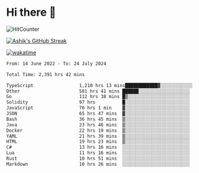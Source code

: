 # Hi there 👋

![HitCounter](https://hits.seeyoufarm.com/api/count/incr/badge.svg?url=https%3A%2F%2Fgithub.com%2Fashrhmn1212%2Fhit-counter)

<!-- ![Contribution Graph](https://github-readme-activity-graph.cyclic.app/graph?username=ashrhmn) -->


<!-- [![Top Langs](https://github-readme-stats.vercel.app/api/top-langs/?username=ashrhmn&layout=compact&theme=synthwave&langs_count=10&card_width=445)](https://github.com/anuraghazra/github-readme-stats) -->

[![Ashik's GitHub Streak](https://github-readme-streak-stats.herokuapp.com/?user=ashrhmn&theme=blood&fire=DD7F1C&background=151515&dates=9f9f9f&border=DD2727)](https://git.io/streak-stats)

<!-- ![Ashik's GitHub stats](https://github-readme-stats.vercel.app/api/?username=ashrhmn&show_icons=true&title_color=fff&icon_color=79ff97&text_color=9f9f9f&bg_color=151515) -->

[![wakatime](https://wakatime.com/badge/user/3df86613-ba63-4631-8e65-0ff18e7becad.svg)](https://wakatime.com/@3df86613-ba63-4631-8e65-0ff18e7becad)

<!--START_SECTION:waka-->

```txt
From: 14 June 2022 - To: 24 July 2024

Total Time: 2,391 hrs 42 mins

TypeScript                 1,210 hrs 13 mins████████████▓░░░░░░░░░░░░   50.60 %
Other                      581 hrs 41 mins ██████░░░░░░░░░░░░░░░░░░░   24.32 %
Go                         112 hrs 38 mins █▒░░░░░░░░░░░░░░░░░░░░░░░   04.71 %
Solidity                   97 hrs          █░░░░░░░░░░░░░░░░░░░░░░░░   04.06 %
JavaScript                 70 hrs 1 min    ▓░░░░░░░░░░░░░░░░░░░░░░░░   02.93 %
JSON                       65 hrs 47 mins  ▓░░░░░░░░░░░░░░░░░░░░░░░░   02.75 %
Bash                       36 hrs 45 mins  ▒░░░░░░░░░░░░░░░░░░░░░░░░   01.54 %
Java                       23 hrs 46 mins  ▒░░░░░░░░░░░░░░░░░░░░░░░░   00.99 %
Docker                     22 hrs 19 mins  ▒░░░░░░░░░░░░░░░░░░░░░░░░   00.93 %
YAML                       21 hrs 39 mins  ▒░░░░░░░░░░░░░░░░░░░░░░░░   00.91 %
HTML                       19 hrs 23 mins  ▒░░░░░░░░░░░░░░░░░░░░░░░░   00.81 %
C#                         13 hrs 16 mins  ░░░░░░░░░░░░░░░░░░░░░░░░░   00.56 %
Lua                        11 hrs 16 mins  ░░░░░░░░░░░░░░░░░░░░░░░░░   00.47 %
Rust                       10 hrs 51 mins  ░░░░░░░░░░░░░░░░░░░░░░░░░   00.45 %
Markdown                   10 hrs 26 mins  ░░░░░░░░░░░░░░░░░░░░░░░░░   00.44 %
```

<!--END_SECTION:waka-->


<!--### Most Used Languages
<img src="https://wakatime.com/share/@ashrhmn/24ecb986-5bf8-4607-af7f-0aab08908d8c.png" />

### Favourite Tools
<img src="https://wakatime.com/share/@ashrhmn/f4e08015-f3bc-460a-9228-95a3ba11c604.png" />-->
